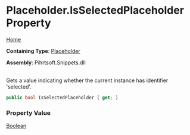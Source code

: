 # Placeholder\.IsSelectedPlaceholder Property

[Home](../../../../README.md)

**Containing Type**: [Placeholder](../README.md)

**Assembly**: Pihrtsoft\.Snippets\.dll

\
Gets a value indicating whether the current instance has identifier 'selected'\.

```csharp
public bool IsSelectedPlaceholder { get; }
```

### Property Value

[Boolean](https://docs.microsoft.com/en-us/dotnet/api/system.boolean)

